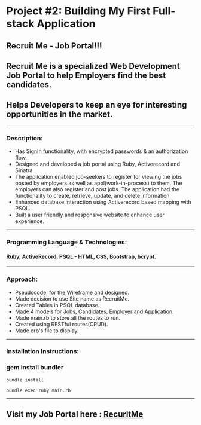 # Project #2: Building My First Full-stack Application

## Recruit Me - Job Portal!!!

## Recruit Me is a specialized Web Development Job Portal to help Employers find the best candidates. 

## Helps Developers to keep an eye for interesting opportunities in the market.

---
### Description:

* Has SignIn functionality, with encrypted passwords & an authorization flow.
* Designed and developed a job portal using Ruby, Activerecord and Sinatra.
* The application enabled job-seekers to register for viewing the jobs posted by employers as well as appl(work-in-process) to them. The employers can also register and post jobs. The application had the functionality to create, retrieve, update, and delete information. 
* Enhanced database interaction using Activerecord based mapping with PSQL.
* Built a user friendly and responsive website to enhance user experience.
---
### Programming Language & Technologies:

#### Ruby, ActiveRecord, PSQL - HTML, CSS, Bootstrap,   bcrypt.
---
### Approach:

* Pseudocode: for the Wireframe and designed.
* Made decision to use Site name as RecruitMe.
* Created Tables in PSQL database.
* Made 4 models for Jobs, Candidates, Employer and Application.
* Made main.rb to store all the routes to run.
* Created using RESTful routes(CRUD).
* Made erb's file to display.
---
### Installation Instructions:

### gem install bundler
```
bundle install
```
```
bundle exec ruby main.rb
```
---

## Visit my Job Portal here : [RecuritMe](https://frozen-hamlet-65970.herokuapp.com/)